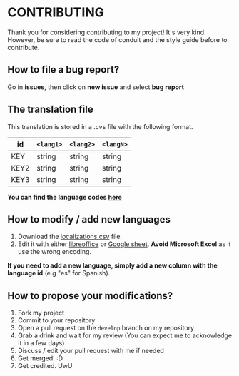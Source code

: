 # CONTRIBUTING

Thank you for considering contributing to my project! It's very kind. 
However, be sure to read the code of conduit and the style guide before to contribute.

## How to file a bug report?
Go in **issues**, then click on **new issue** and select **bug report**

## The translation file

This translation is stored in a .cvs file with the following format.

| id   | `<lang1>` | `<lang2>` | `<langN>` |
|------|-----------|-----------|-----------|
| KEY  | string    | string    | string    |
| KEY2 | string    | string    | string    |
| KEY3 | string    | string    | string    |

**You can find the language codes [here](https://docs.godotengine.org/en/stable/tutorials/i18n/locales.html)**

## How to modify / add new languages

1. Download the [localizations.csv](https://github.com/LyaaaaaGames/AIdventure_Localization/blob/main/localizations.csv) file.
2. Edit it with either [libreoffice](https://www.libreoffice.org/) or [Google sheet](https://www.google.com/sheets). **Avoid Microsoft Excel** as it use the wrong encoding.

**If you need to add a new language, simply add a new column with the language id** (e.g "es" for Spanish).


## How to propose your modifications?
1. Fork my project
2. Commit to your repository
3. Open a pull request on the `develop` branch on my repository
4. Grab a drink and wait for my review (You can expect me to acknowledge it in a few days)
5. Discuss / edit your pull request with me if needed
6. Get merged! :D
7. Get credited. UwU